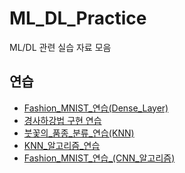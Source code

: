 # ML_DL_Practice
ML/DL 관련 실습 자료 모음

## 연습
- [Fashion_MNIST_연습(Dense_Layer)](./Fashion_MNIST_연습_(Dense_Layer).ipynb)
- [경사하강법 구현 연습](./경사_하강법_구현_실습(sklearn,_boston).ipynb)
- [붓꽃의_품종_분류_연습(KNN)](./붓꽃의_품종_분류_연습(KNN).ipynb)
- [KNN_알고리즘_연습](./KNN_알고리즘_연습.ipynb)
- [Fashion_MNIST_연습_(CNN_알고리즘)](./Fashion_MNIST_연습_(CNN_알고리즘).ipynb)
